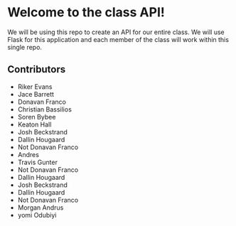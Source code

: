# Welcome to the class API!

We will be using this repo to create an API for our entire class. We will use Flask for this application and each member of the class will work within this single repo.

## Contributors

* Riker Evans
* Jace Barrett
* Donavan Franco
* Christian Bassilios
* Soren Bybee
* Keaton Hall
* Josh Beckstrand
* Dallin Hougaard
* Not Donavan Franco
* Andres
* Travis Gunter
* Not Donavan Franco
* Dallin Hougaard
* Josh Beckstrand
* Dallin Hougaard
* Not Donavan Franco
* Morgan Andrus
* yomi Odubiyi
